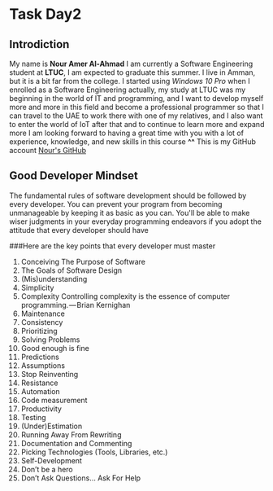 # Task Day2
## Introdiction 
My name is **Nour Amer Al-Ahmad**
I am currently a Software Engineering student at **LTUC**,  I am expected to graduate this summer. I live in Amman, but it is a bit far from the college. I started using _Windows 10 Pro_ when I enrolled as a Software Engineering
 actually, my study at LTUC was my beginning in the world of IT and programming, and I want to develop myself more and more in this field and become a professional programmer so that I can travel to the UAE to work there with one of my relatives, and I also want to enter the world of IoT after that and to continue to learn more and expand more
I am looking forward to having a great time with you with a lot of experience, knowledge, and new skills in this course **^^**
 This is my GitHub account [Nour's GitHub](https://github.com/Nour-Alahmad)

 ## Good Developer Mindset
The fundamental rules of software development should be followed by every developer. You can prevent your program from becoming unmanageable by keeping it as basic as you can. You'll be able to make wiser judgments in your everyday programming endeavors if you adopt the attitude that every developer should have

###Here are the key points that every developer must master
1. Conceiving The Purpose of Software
2. The Goals of Software Design
3. (Mis)understanding
4. Simplicity
5. Complexity
Controlling complexity is the essence of computer programming. — Brian Kernighan
6. Maintenance
7. Consistency
8. Prioritizing
9. Solving Problems
10. Good enough is fine
11. Predictions
12. Assumptions
13. Stop Reinventing
14. Resistance
15. Automation
16. Code measurement
17. Productivity
18. Testing
19. (Under)Estimation
20. Running Away From Rewriting
21. Documentation and Commenting
22. Picking Technologies (Tools, Libraries, etc.)
23. Self-Development
24. Don’t be a hero
25. Don’t Ask Questions… Ask For Help